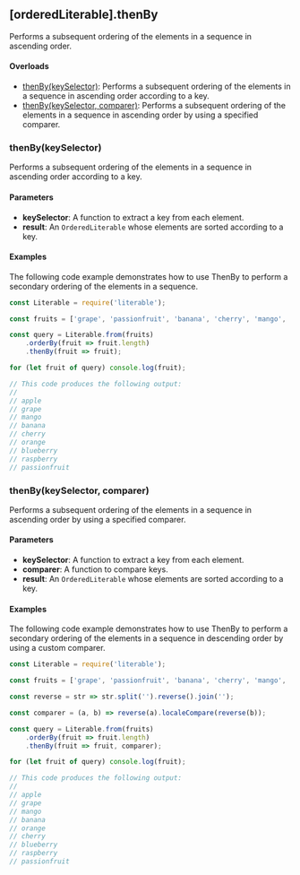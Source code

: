 ## [orderedLiterable].thenBy
Performs a subsequent ordering of the elements in a sequence in ascending order.

#### Overloads
* [thenBy(keySelector)](#[thenBy(keySelector)): Performs a subsequent ordering of the elements in a sequence in ascending order according to a key.
* [thenBy(keySelector, comparer)](#[thenBy(keySelector,-comparer)): Performs a subsequent ordering of the elements in a sequence in ascending order by using a specified comparer.

### thenBy(keySelector)
Performs a subsequent ordering of the elements in a sequence in ascending order according to a key.

#### Parameters
* **keySelector**: A function to extract a key from each element.
* **result**: An `OrderedLiterable` whose elements are sorted according to a key.

#### Examples
The following code example demonstrates how to use ThenBy to perform a secondary ordering of the elements in a sequence.

```javascript
const Literable = require('literable');

const fruits = ['grape', 'passionfruit', 'banana', 'cherry', 'mango', 'orange', 'raspberry', 'apple', 'blueberry'];

const query = Literable.from(fruits)
    .orderBy(fruit => fruit.length)
    .thenBy(fruit => fruit);

for (let fruit of query) console.log(fruit);

// This code produces the following output:
//
// apple
// grape
// mango
// banana
// cherry
// orange
// blueberry
// raspberry
// passionfruit
```

### thenBy(keySelector, comparer)
Performs a subsequent ordering of the elements in a sequence in ascending order by using a specified comparer.

#### Parameters
* **keySelector**: A function to extract a key from each element.
* **comparer**: A function to compare keys.
* **result**: An `OrderedLiterable` whose elements are sorted according to a key.

#### Examples
The following code example demonstrates how to use ThenBy to perform a secondary ordering of the elements in a sequence in descending order by using a custom comparer.

```javascript
const Literable = require('literable');

const fruits = ['grape', 'passionfruit', 'banana', 'cherry', 'mango', 'orange', 'raspberry', 'apple', 'blueberry'];

const reverse = str => str.split('').reverse().join('');

const comparer = (a, b) => reverse(a).localeCompare(reverse(b));

const query = Literable.from(fruits)
    .orderBy(fruit => fruit.length)
    .thenBy(fruit => fruit, comparer);

for (let fruit of query) console.log(fruit);

// This code produces the following output:
//
// apple
// grape
// mango
// banana
// orange
// cherry
// blueberry
// raspberry
// passionfruit
```
